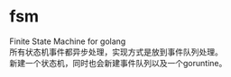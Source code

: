 # fsm
Finite State Machine for golang </br>
所有状态机事件都异步处理，实现方式是放到事件队列处理。</br>
新建一个状态机，同时也会新建事件队列以及一个goruntine。 </br>
